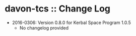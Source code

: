 # davon-tcs :: Change Log

* 2016-0306: Version 0.8.0 for Kerbal Space Program 1.0.5
    - No changelog provided
